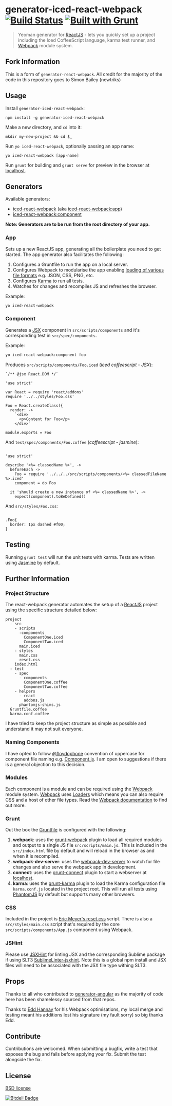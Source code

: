 # generator-iced-react-webpack [![Build Status](https://secure.travis-ci.org/newtriks/generator-iced-react-webpack.png?branch=master)](https://travis-ci.org/DylanLukes/generator-iced-react-webpack)  [![Built with Grunt](https://cdn.gruntjs.com/builtwith.png)](http://gruntjs.com/)

> Yeoman generator for [ReactJS](http://facebook.github.io/react/) - lets you quickly set up a project including the Iced CoffeeScript language, karma test runner, and [Webpack](http://webpack.github.io/) module system.

## Fork Information

This is a form of `generator-react-webpack`. All credit for the majority of the code in this repository goes to Simon Bailey (newtriks)

## Usage

Install `generator-iced-react-webpack`:
```
npm install -g generator-iced-react-webpack
```

Make a new directory, and `cd` into it:
```
mkdir my-new-project && cd $_
```

Run `yo iced-react-webpack`, optionally passing an app name:
```
yo iced-react-webpack [app-name]
```

Run `grunt` for building and `grunt serve` for preview in the browser at [localhost](http://localhost:8000).

## Generators

Available generators:

* [iced-react-webpack](#app) (aka [iced-react-webpack:app](#app))
* [iced-react-webpack:component](#component)

**Note: Generators are to be run from the root directory of your app.**

### App

Sets up a new ReactJS app, generating all the boilerplate you need to get started. The app generator also facilitates the following:

1. Configures a Gruntfile to run the app on a local server.
2. Configures Webpack to modularise the app enabling [loading of various file formats](http://webpack.github.io/docs/loader-list.html) e.g. JSON, CSS, PNG, etc.
3. Configures [Karma](http://karma-runner.github.io) to run all tests.
4. Watches for changes and recompiles JS and refreshes the browser.

Example:
```bash
yo iced-react-webpack
```

### Component

Generates a [JSX](http://facebook.github.io/react/docs/jsx-in-depth.html) component in `src/scripts/components` and it's corresponding test in `src/spec/components`.

Example:
```bash
yo iced-react-webpack:component foo
```

Produces `src/scripts/components/Foo.iced` (*iced coffeescript - JSX*):
```
`/** @jsx React.DOM */`

'use strict'

var React = require 'react/addons'
require '../../styles/Foo.css'

Foo = React.createClass({
  render: ->
    `<div>
      <p>Content for Foo</p>
    </div>`

module.exports = Foo
```

And `test/spec/components/Foo.coffee` (*coffeescript - jasmine*):
```

'use strict'

describe '<%= classedName %>', ->
  beforeEach ->
    Foo = require '../../../src/scripts/components/<%= classedFileName %>.iced'
    component = do Foo

  it 'should create a new instance of <%= classedName %>', ->
    expect(component).toBeDefined()

```

And `src/styles/Foo.css`:
```

.Foo{
  border: 1px dashed #f00;
}
```

## Testing

Running `grunt test` will run the unit tests with karma. Tests are written using [Jasmine](http://pivotal.github.io/jasmine/) by default.

## Further Information

### Project Structure

The react-webpack generator automates the setup of a [ReactJS](http://facebook.github.io/react/) project using the specific structure detailed below:

```
project
  - src
    - scripts
      -components
        ComponentOne.iced
        ComponentTwo.iced
      main.iced
    - styles
      main.css
      reset.css
    index.html
  - test
    - spec
      - components
        ComponentOne.coffee
        ComponentTwo.coffee
    - helpers
      - react
        addons.js
      phantomjs-shims.js
  Gruntfile.coffee
  karma.conf.coffee
```

I have tried to keep the project structure as simple as possible and understand it may not suit everyone. 

### Naming Components

I have opted to follow [@floydophone](https://twitter.com/floydophone) convention of uppercase for component file naming e.g. [Component.js](https://github.com/petehunt/ReactHack/tree/master/src/components). I am open to suggestions if there is a general objection to this decision.

### Modules

Each component is a module and can be required using the [Webpack](http://webpack.github.io/) module system. [Webpack](http://webpack.github.io/) uses [Loaders](http://webpack.github.io/docs/loaders.html) which means you can also require CSS and a host of other file types. Read the [Webpack documentation](http://webpack.github.io/docs/home.html) to find out more.

### Grunt

Out the box the [Gruntfile](http://gruntjs.com/api/grunt.file) is configured with the following:

1. **webpack**: uses the [grunt-webpack](https://github.com/webpack/grunt-webpack) plugin to load all required modules and output to a single JS file `src/scripts/main.js`. This is included in the `src/index.html` file by default and will reload in the browser as and when it is recompiled. 
2. **webpack-dev-server**: uses the [webpack-dev-server](https://github.com/webpack/webpack-dev-server) to watch for file changes and also serve the webpack app in development.
3. **connect**: uses the [grunt-connect](https://github.com/gruntjs/grunt-contrib-connect) plugin to start a webserver at [localhost](http://localhost:8000).
4. **karma**: uses the [grunt-karma](https://github.com/karma-runner/grunt-karma) plugin to load the Karma configuration file `karma.conf.js` located in the project root. This will run all tests using [PhantomJS](http://phantomjs.org/) by default but supports many other browsers. 

### CSS

Included in the project is [Eric Meyer's reset.css](http://meyerweb.com/eric/tools/css/reset/) script. There is also a `src/styles/main.css` script that's required by the core `src/scripts/components/App.js` component using Webpack.

### JSHint

Please use [JSXHint](https://github.com/STRML/JSXHint) for linting JSX and the corresponding Sublime package if using SLT3 [SublimeLinter-jsxhint](https://github.com/SublimeLinter/SublimeLinter-jsxhint). Note this is a global npm install and JSX files will need to be associated with the JSX file type withing SLT3.

## Props

Thanks to all who contributed to [generator-angular](https://github.com/yeoman/generator-angular) as the majority of code here has been shamelessy sourced from that repos.

Thanks to [Edd Hannay](https://github.com/eddhannay) for his Webpack optimisations, my local merge and testing meant his additions lost his signature (my fault sorry) so big thanks Edd.

## Contribute

Contributions are welcomed. When submitting a bugfix, write a test that exposes the bug and fails before applying your fix. Submit the test alongside the fix.

## License

[BSD license](http://opensource.org/licenses/bsd-license.php)

[![Bitdeli Badge](https://d2weczhvl823v0.cloudfront.net/newtriks/generator-react-webpack/trend.png)](https://bitdeli.com/free "Bitdeli Badge")

